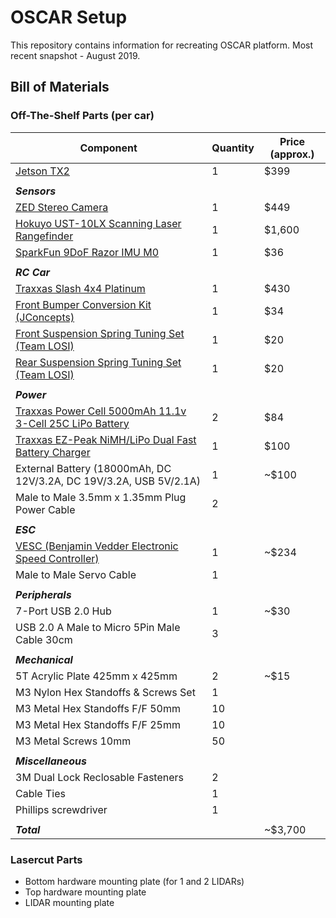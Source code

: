 # OSCAR Setup

This repository contains information for recreating OSCAR platform. 
Most recent snapshot - August 2019.

## Bill of Materials

### Off-The-Shelf Parts (per car)

| Component                                                    | Quantity | Price (**approx**.) |
| ------------------------------------------------------------ | -------- | ------------------- |
| [Jetson TX2](https://www.nvidia.com/en-us/autonomous-machines/jetson-store/#jetson-tx2) | 1        | $399                |
|                                                              |          |                     |
| ***Sensors***                                                |          |                     |
| [ZED Stereo Camera](https://www.stereolabs.com/zed/)         | 1        | $449                |
| [Hokuyo UST-10LX Scanning Laser Rangefinder](https://www.robotshop.com/en/hokuyo-ust-10lx-scanning-laser-rangefinder.html) | 1        | $1,600              |
| [SparkFun 9DoF Razor IMU M0](https://www.sparkfun.com/products/14001) | 1        | $36                 |
|                                                              |          |                     |
| ***RC Car***                                                 |          |                     |
| [Traxxas Slash 4x4 Platinum](https://traxxas.com/products/models/electric/6804Rslash4x4platinum) | 1        | $430                |
| [Front Bumper Conversion Kit (JConcepts)](https://www.jconcepts.net/shop/slash-4x4-front-bumper-conversion-kit) | 1        | $34                 |
| [Front Suspension Spring Tuning Set (Team LOSI)](http://www.losi.com/Products/Features.aspx?ProdID=LOSB2959) | 1        | $20                 |
| [Rear Suspension Spring Tuning Set (Team LOSI)](http://www.losi.com/Products/Features.aspx?ProdID=LOSB2963) | 1        | $20                 |
|                                                              |          |                     |
| ***Power***                                                  |          |                     |
| [Traxxas Power Cell 5000mAh 11.1v 3-Cell 25C LiPo Battery](https://traxxas.com/products/parts/batteries/idpowercellbatteries/lipo/2872X-5000mah-111v-3S-25C) | 2        | $84                 |
| [Traxxas EZ-Peak NiMH/LiPo Dual Fast Battery Charger](https://traxxas.com/products/parts/chargers/ezpeak-dual-8amp-id) | 1        | $100                |
| External Battery (18000mAh, DC 12V/3.2A, DC 19V/3.2A, USB 5V/2.1A) | 1        | ~$100               |
| Male to Male 3.5mm x 1.35mm Plug Power Cable                 | 2        |                     |
|                                                              |          |                     |
| ***ESC***                                                    |          |                     |
| [VESC (Benjamin Vedder Electronic Speed Controller)](http://www.trampaboards.com/vesc-6-plus-benjamin-vedder-electronic-speed-controller-p-26762.html) | 1        | ~$234               |
| Male to Male Servo Cable                                     | 1        |                     |
|                                                              |          |                     |
| ***Peripherals***                                            |          |                     |
| 7-Port USB 2.0 Hub                                           | 1        | ~$30                |
| USB 2.0 A Male to Micro 5Pin Male Cable 30cm                 | 3        |                     |
|                                                              |          |                     |
| ***Mechanical***                                             |          |                     |
| 5T Acrylic Plate 425mm x 425mm                               | 2        | ~$15                |
| M3 Nylon Hex Standoffs & Screws Set                          | 1        |                     |
| M3 Metal Hex Standoffs F/F 50mm                              | 10       |                     |
| M3 Metal Hex Standoffs F/F 25mm                              | 10       |                     |
| M3 Metal Screws 10mm                                         | 50       |                     |
|                                                              |          |                     |
| ***Miscellaneous***                                          |          |                     |
| 3M Dual Lock Reclosable Fasteners                            | 2        |                     |
| Cable Ties                                                   | 1        |                     |
| Phillips screwdriver                                         | 1        |                     |
|                                                              |          |                     |
| ***Total***                                                  |          | ~$3,700             |

### Lasercut Parts

- Bottom hardware mounting plate (for 1 and 2 LIDARs)
- Top hardware mounting plate
- LIDAR mounting plate
